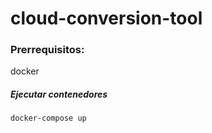 # cloud-conversion-tool

### Prerrequisitos:

docker

##### Ejecutar contenedores 


`docker-compose up`